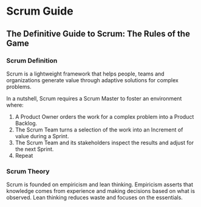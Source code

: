 <!-- START doctoc -->
<!-- END doctoc -->

# Scrum Guide
## The Definitive Guide to Scrum: The Rules of the Game

### Scrum Definition

Scrum is a lightweight framework that helps people, teams and organizations generate value through adaptive solutions for complex problems.

In a nutshell, Scrum requires a Scrum Master to foster an environment where:
1. A Product Owner orders the work for a complex problem into a Product Backlog.
2. The Scrum Team turns a selection of the work into an Increment of value during a Sprint.
3. The Scrum Team and its stakeholders inspect the results and adjust for the next Sprint.
4. Repeat

### Scrum Theory

Scrum is founded on empiricism and lean thinking. Empiricism asserts that knowledge comes from experience and making decisions based on what is observed. Lean thinking reduces waste and focuses on the essentials.
